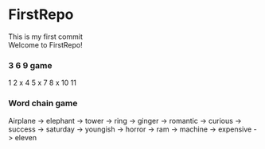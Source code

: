 # FirstRepo


This is my first commit<br>
Welcome to FirstRepo!


### 3 6 9 game

1
2
x
4
5
x
7
8
x
10
11


### Word chain game

Airplane -> elephant -> tower -> ring -> ginger -> romantic -> curious -> success -> saturday -> youngish -> horror -> ram -> machine -> expensive -> eleven
